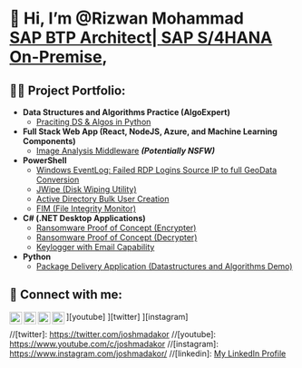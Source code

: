 <h1>👋 Hi, I’m @Rizwan Mohammad <br/><a href="https://github.com/rimo-de">SAP BTP Architect| SAP S/4HANA On-Premise</a>, <br/> </h1>

<h2>👨‍💻 Project Portfolio:</h2>

- <b>Data Structures and Algorithms Practice (AlgoExpert)</b>
  - [Praciting DS & Algos in Python](https://github.com/joshmadakor1/Algorithms-Practice)
- <b>Full Stack Web App (React, NodeJS, Azure, and Machine Learning Components)</b>
  - [Image Analysis Middleware](https://github.com/joshmadakor1/4chan-Image-Analysis-Middleware-C964) <b><i>(Potentially NSFW)</b></i>
- <b>PowerShell</b>
  - [Windows EventLog: Failed RDP Logins Source IP to full GeoData Conversion](https://github.com/joshmadakor1/Sentinel-Lab)
  - [JWipe (Disk Wiping Utility)](https://github.com/joshmadakor1/Jwipe.PowerShell)
  - [Active Directory Bulk User Creation](https://github.com/joshmadakor1/AD_PS)
  - [FIM (File Integrity Monitor)](https://github.com/joshmadakor1/PowerShell-Integrity-FIM)
- <b>C# (.NET Desktop Applications)</b>
  - [Ransomware Proof of Concept (Encrypter)](https://github.com/joshmadakor1/EncrypterPOC)
  - [Ransomware Proof of Concept (Decrypter)](https://github.com/joshmadakor1/DecrypterPOC)
  - [Keylogger with Email Capability](https://github.com/joshmadakor1/Key-Logger-With-Email)
- <b>Python</b>
  - [Package Delivery Application (Datastructures and Algorithms Demo)](https://github.com/joshmadakor1/Package-Delivery-Pathfinding-Algorithm)

<h2> 🤳 Connect with me:</h2>

<img align="left" alt="Rizwan Mohammad | YouTube"   width="22px" src="https://cdn.jsdelivr.net/npm/simple-icons@v3/icons/youtube.svg" />][youtube]
<img align="left" alt="Rizwan Mohammad | Twitter"   width="22px" src="https://cdn.jsdelivr.net/npm/simple-icons@v3/icons/twitter.svg" />][twitter]
<img align="left" alt="Rizwan Mohammad | LinkedIn"  width="22px" src="https://cdn.jsdelivr.net/npm/simple-icons@v3/icons/linkedin.svg" /> <a href="www.linkedin.com/in/shaik-rizwan-mohammad"></a>
<img align="left" alt="Rizwan Mohammad | Instagram" width="22px" src="https://cdn.jsdelivr.net/npm/simple-icons@v3/icons/instagram.svg" />][instagram]

//[twitter]: https://twitter.com/joshmadakor
//[youtube]: https://www.youtube.com/c/joshmadakor
//[instagram]: https://www.instagram.com/joshmadakor/
//[linkedin]: <a href="www.linkedin.com/in/shaik-rizwan-mohammad">My LinkedIn Profile</a>
